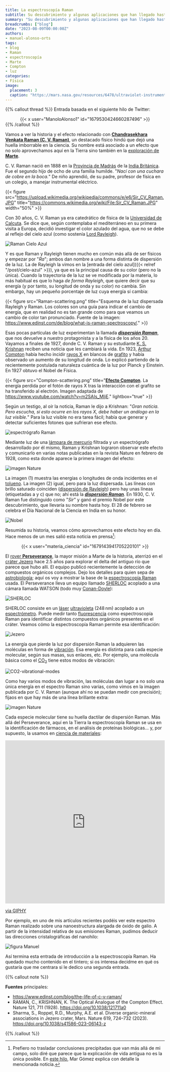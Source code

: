 ```yaml
---
title: La espectroscopía Raman
subtitle: Su descubrimiento y algunas aplicaciones que han llegado hasta Marte
summary: "Su descubrimiento y algunas aplicaciones que han llegado hasta Marte."
breadcrumbs: ["blog"]
date: "2023-08-09T00:00:00Z"
authors:
- manuel-alonso-orts
tags:
- blog
- Raman
- espectroscopía
- Marte
- Compton
- luz
categories:
- Física
image:
  placement: 3
  caption: "https://mars.nasa.gov/resources/6478/ultraviolet-instrument-for-mars-2020-rover-is-sherloc/"
---
```


{{% callout thread %}}
Entrada basada en el siguiente hilo de Twitter:
<div align="center">
{{< x user="ManoloAlonso1" id="1679530424660287496" >}}
</div>
{{% /callout %}}

Vamos a ver la historia y el efecto relacionado con [**Chandrasekhara Venkata Raman (C. V. Raman)**](https://es.wikipedia.org/wiki/Chandrasekhara_Raman), un destacado físico hindú que dejó una huella imborrable en la ciencia. Su nombre está asociado a un efecto que no solo aprovechamos aquí en la Tierra sino también en la [exploración de **Marte**](https://es.wikipedia.org/wiki/Exploración_de_Marte).

C. V. Raman nació en 1888 en la [Provincia de Madrás](https://es.wikipedia.org/wiki/Presidencia_de_Madrás) de la [India Británica](https://es.wikipedia.org/wiki/Raj_británico). Fue el segundo hijo de ocho de una familia humilde. "*Nací con una cuchara de cobre en la boca.*" De niño aprendió, de su padre, profesor de física en un colegio, a manejar instrumental eléctrico.

{{< figure src="https://upload.wikimedia.org/wikipedia/commons/e/e6/Sir_CV_Raman.JPG" title="https://commons.wikimedia.org/wiki/File:Sir_CV_Raman.JPG" width="50%" >}}

Con 30 años, C. V. Raman ya era catedrático de física de la [Universidad de Calcuta](https://es.wikipedia.org/wiki/Universidad_de_Calcuta). Se dice que, según contemplaba el mediterráneo en su primera visita a Europa, decidió investigar el color azulado del agua, que no se debe al reflejo del cielo azul (como sostenía [Lord Rayleigh](https://es.wikipedia.org/wiki/Lord_Rayleigh)).

![Raman Cielo Azul](https://djzw0xesrb3bn.cloudfront.net/transcoded_images/600a80fe3866a93e57002c28-1678686728-xl_image_16_9/360x203-large-xl_image_16_9.jpg "Imagen de C. V. Raman con el mar de fondo. Fuente: https://www.indiascience.in/videos/cv-raman-why-the-ocean-is-blue-h-1.")

Y es que Raman y Rayleigh tienen mucho en común más allá de ser físicos y empezar por "*Ra*"; ambos dan nombre a una forma distinta de dispersión de la luz. La de Rayleigh la vimos en la [entrada del cielo azul]({{< relref "/post/cielo-azul" >}}), ya que es la principal causa de su color (pero no la única). Cuando la trayectoria de la luz se ve modificada por la materia, lo más habitual es que lo haga *de forma Rayleigh*, que quiere decir que su energía (y por tanto, su longitud de onda y su color) no cambia. Sin embargo, hay un pequeño porcentaje de luz cuya energía sí cambia:

{{< figure src="Raman-scattering.png" title="Esquema de la luz dispersada Rayleigh y Raman. Los colores son una guía para indicar el cambio de energía, que en realidad no es tan grande como para que veamos un cambio de color tan pronunciado. Fuente de la imagen: https://www.edinst.com/de/blog/what-is-raman-spectroscopy/." >}}

Esas pocas partículas de luz experimentan la llamada [***dispersión Raman***](https://es.wikipedia.org/wiki/Efecto_Raman), que nos devuelve a nuestro protagonista y a la física de los años 20. Vayamos a finales de 1927, donde C. V. Raman y su estudiante [K. S. Krishnan](https://en.wikipedia.org/wiki/K._S._Krishnan) reciben una noticia que les cambiará la vida. En 1923, [Arthur Compton](https://es.wikipedia.org/wiki/Arthur_Compton) había hecho incidir [rayos X](https://es.wikipedia.org/wiki/Rayos_X) en blancos de [grafito](https://es.wikipedia.org/wiki/Grafito) y había observado un aumento de su longitud de onda. Lo explicó partiendo de la recientemente postulada naturaleza cuántica de la luz por Planck y Einstein. En 1927 obtuvo el Nobel de Física.

{{< figure src="Compton-scattering.png" title="[**Efecto Compton**](https://es.wikipedia.org/wiki/Efecto_Compton). La energía perdida por el fotón de rayos X tras la interacción con el grafito se ha transferido al electrón. Imagen adaptada de https://www.youtube.com/watch?v=m2SAIs_MIjE." lightbox="true" >}}

Según un testigo, al oír la noticia, Raman le dijo a Krishnan: "*Gran noticia. Pero escucha, si esto ocurre en los rayos X, debe haber un análogo en la luz visible.*" Para la luz visible no era tarea fácil; había que generar y detectar suficientes fotones que sufrieran ese efecto.

![espectrógrafo Raman](espectrografo-Raman.png "El espectrógrafo que desarrolló Raman para medir el efecto que ahora tiene su nombre. Fuente de la imagen: https://www.edinst.com/blog/the-life-of-c-v-raman/.")

Mediante luz de una [lámpara de mercurio](https://es.wikipedia.org/wiki/Lámpara_de_vapor_de_mercurio) filtrada y un espectrógrafo desarrollado por él mismo, Raman y Krishnan lograron observar este efecto y comunicarlo en varias notas publicadas en la revista Nature en febrero de 1928, como esta donde aparece la primera imagen del efecto:

![imagen Nature](imagen-Nature.png "Primera imagen que demuestra el [***efecto Raman***](https://es.wikipedia.org/wiki/Efecto_Raman), publicada por C. V. Raman y K. S. Krishnan en Nature. Pocas semanas antes ya habían publicado dos *comments* sobre el mismo tema en la misma revista, pero sin imagen. Fuente: https://www.nature.com/articles/121711a0.")

La imagen (1) muestra las energías o longitudes de onda incidentes en el [tolueno](https://es.wikipedia.org/wiki/Tolueno). La imagen (2) igual, pero para la luz dispersada. Las líneas con brillo saturado coinciden ([dispersión de Rayleigh](https://es.wikipedia.org/wiki/Dispersión_de_Rayleigh)) pero hay unas líneas (etiquetadas a y c) que no; ahí está la [***dispersión Raman***](https://es.wikipedia.org/wiki/Efecto_Raman). En 1930, C. V. Raman fue distinguido como "*Sir*" y ganó el premio Nobel por este descubrimiento, que llevaría su nombre hasta hoy. El 28 de febrero se celebra el Día Nacional de la Ciencia en India en su honor.

![Nobel](https://www.edinst.com/wp-content/uploads/2021/11/figure-4.png "C. V. Raman (izquierda) en la ceremonia Nobel. Fuente: https://www.edinst.com/blog/the-life-of-c-v-raman/.")

Resumida su historia, veamos cómo aprovechamos este efecto hoy en día. Hace menos de un mes salió esta noticia en prensa[^1]:

[^1]: Prefiero no trasladar conclusiones precipitadas que van más allá de mi campo, solo diré que parece que la explicación de vida antigua no es la única posible. En [este hilo](https://twitter.com/MarGomezH/status/1679440835027390465), Mar Gómez explica con detalle la mencionada noticia.

<div align="center">
{{< x user="materia_ciencia" id="1679143941705220101" >}}
</div>

El [rover **Perseverance**](https://es.wikipedia.org/wiki/Perseverance), la mayor misión a Marte de la historia, aterrizó en el [cráter Jezero](https://es.wikipedia.org/wiki/Jezero_(cráter)) hace 2.5 años para explorar el delta del antiguo río que parece que hubo allí. El equipo publicó recientemente la detección de compuestos orgánicos complejos. Dejo los detalles para quien sepa de [astrobiología](https://es.wikipedia.org/wiki/Astrobiología); aquí os voy a mostrar la base de la [espectroscopía Raman](https://es.wikipedia.org/wiki/Espectroscopia_Raman) usada. El Perseverance lleva un equipo llamado [SHERLOC](https://es.wikipedia.org/wiki/Scanning_Habitable_Environments_with_Raman_and_Luminescence_for_Organics_and_Chemicals) acoplado a una cámara llamada WATSON (todo muy [Conan-Doyle](https://es.wikipedia.org/wiki/Arthur_Conan_Doyle)):

![SHERLOC](SHERLOC.jpg "Esquema del instrumental científico que lleva consigo el rover Perseverance. Fuente: https://www.dlr.de/en/research-and-transfer/projects-and-missions/mars2020/perseverance-a-high-tech-laboratory-on-wheels.")

SHERLOC consiste en un [láser](https://es.wikipedia.org/wiki/Láser) [ultravioleta](https://es.wikipedia.org/wiki/Radiación_ultravioleta) (248&thinsp;nm) acoplado a un [espectrómetro](https://es.wikipedia.org/wiki/Espectrómetro). Puede medir tanto [fluorescencia](https://es.wikipedia.org/wiki/Fluorescencia) como espectroscopía Raman para identificar distintos compuestos orgánicos presentes en el cráter. Veamos cómo la espectroscopía Raman permite esa identificación:

![Jezero](Jezero.png "Imagen de alta resolución de parte del área del cráter estudiada. La zona blanca indica el trayecto del Rover. Uno de los lugares indicados en azul, *Montpezat*, es de donde se extrajo la roca analizada en el espectro Raman inferior izquierdo. El *Raman shift* indica cuánta energía pierde el láser debido al efecto Raman. El modo a 1597&thinsp;cm<sup>–1</sup> coincide con el de el meteorito de calibración SAU008 y se debe a un modo de vibración C&mdash;C grafítico. En otra zona se detectó el modo a 1403&thinsp;cm<sup>–1</sup>, asociados a enlaces dobles C&mdash;O de una sal orgánica.")

La energía que pierde la luz por dispersión Raman la adquieren las moléculas en forma de [vibración](https://es.wikipedia.org/wiki/Vibración_molecular). Esa energía es distinta para cada especie molecular, según sus masas, sus enlaces, etc. Por ejemplo, una molécula básica como el [CO<sub>2</sub>](https://es.wikipedia.org/wiki/Dióxido_de_carbono) tiene estos modos de vibración:

![CO2-vibrational-modes](CO2-vibrational-modes.jpg "https://www.researchgate.net/figure/Vibrational-modes-of-CO2-a-triatomic-linear-molecule-and-their-IR-Raman-activities_fig3_320780724")

Como hay varios modos de vibración, las moléculas dan lugar a no solo una única energía en el espectro Raman sino varias, como vimos en la imagen publicada por C. V. Raman (aunque ahí no se puedan medir con precisión); fijaos en que hay más de una línea brillante extra:

![imagen Nature](imagen-Nature.png "Primera imagen que demuestra el [***efecto Raman***](https://es.wikipedia.org/wiki/Efecto_Raman), publicada por C. V. Raman y K. S. Krishnan en Nature. Pocas semanas antes ya habían publicado dos *comments* sobre el mismo tema en la misma revista, pero sin imagen. Fuente: https://www.nature.com/articles/121711a0.")

Cada especie molecular tiene su huella dactilar de dispersión Raman. Más allá del Perseverance, aquí en la Tierra la espectroscopía Raman se usa en la identificación de fármacos, en el análisis de proteínas biológicas... y, por supuesto, la usamos en [ciencia de materiales](https://es.wikipedia.org/wiki/Ciencia_de_materiales):

<div style="width:100%;height:0;padding-bottom:102%;position:relative;"><iframe src="https://giphy.com/embed/5Xfn2En9gZybm" width="100%" height="100%" style="position:absolute" frameBorder="0" class="giphy-embed" allowFullScreen></iframe></div><p><a href="https://giphy.com/gifs/5Xfn2En9gZybm">via GIPHY</a></p>

Por ejemplo, en uno de mis artículos recientes podéis ver este espectro Raman realizado sobre una nanoestructura alargada de óxido de galio. A partir de la intensidad relativa de sus emisiones Raman, pudimos deducir las direcciones cristalográficas del nanohilo:

![figura Manuel](figura-Manuel.png "Espectro Raman del óxido de galio (Ga<sub>2</sub>O<sub>3</sub>). Cada pico corresponde a un modo de vibración distinto de los grupos de átomos que forman el material. Fijaos en el modo Ag<sup>(10)</sup>. Solo aparece cuando orientamos el hilo de manera perpendicular al polarizador. La vibración asociada a ese modo nos indica la dirección cristalográfica del hilo. Fuente: https://onlinelibrary.wiley.com/doi/full/10.1002/smll.202105355.")

Así termina esta entrada de introducción a la espectroscopía Raman. Ha quedado mucho contenido en el tintero; si os interesa decidme en qué os gustaría que me centrara si le dedico una segunda entrada.

{{% callout note %}}

**Fuentes** principales:

- https://www.edinst.com/blog/the-life-of-c-v-raman/
- RAMAN, C., KRISHNAN, K. The Optical Analogue of the Compton Effect. Nature 121, 711 (1928). https://doi.org/10.1038/121711a0
- Sharma, S., Roppel, R.D., Murphy, A.E. et al. Diverse organic-mineral associations in Jezero crater, Mars. Nature 619, 724–732 (2023). https://doi.org/10.1038/s41586-023-06143-z

{{% /callout %}}